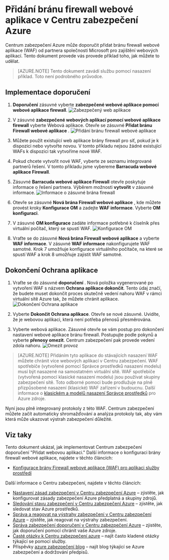 <properties
   pageTitle="Přidání bránu firewall webové aplikace v Centru zabezpečení Azure | Microsoft Azure"
   description="V tomto dokumentu se dozvíte, jak implementovat Azure Centrum zabezpečení doporučení **Přidat bránu firewall webové aplikace** a **Ochrana aplikace dokončit**."
   services="security-center"
   documentationCenter="na"
   authors="TerryLanfear"
   manager="MBaldwin"
   editor=""/>

<tags
   ms.service="security-center"
   ms.devlang="na"
   ms.topic="article"
   ms.tgt_pltfrm="na"
   ms.workload="na"
   ms.date="07/29/2016"
   ms.author="terrylan"/>

# <a name="add-a-web-application-firewall-in-azure-security-center"></a>Přidání bránu firewall webové aplikace v Centru zabezpečení Azure

Centrum zabezpečení Azure může doporučit přidat bránu firewall webové aplikace (WAF) od partnera společnosti Microsoft pro zajištění webových aplikací. Tento dokument provede vás provede příklad toho, jak můžete to udělat.

> [AZURE.NOTE] Tento dokument zavádí službu pomocí nasazení příklad.  Toto není podrobného průvodce.

## <a name="implement-the-recommendation"></a>Implementace doporučení

1. **Doporučení** zásuvné vyberte **zabezpečené webové aplikace pomocí webové aplikace firewall**.
![Zabezpečený web aplikace][1]

2. V zásuvné **zabezpečené webových aplikací pomocí webové aplikace firewall** vyberte Webová aplikace. Otevře se zásuvné **Přidat bránu Firewall webové aplikace** .
![Přidání bránu firewall webové aplikace][2]
3. Můžete použít existující web aplikace brány firewall pro síť, pokud je k dispozici nebo vytvořte novou. V tomto příkladu nejsou žádné existující WAFs k dispozici tak vytvoříme nové WAF.

4. Pokud chcete vytvořit nové WAF, vyberte ze seznamu integrované partnerů řešení. V tomto příkladu jsme vybereme **Barracuda webové aplikace Firewall**.
5. Zásuvné **Barracuda webové aplikace Firewall** otevře poskytuje informace o řešení partnera. Výběrem možnosti **vytvořit** v zásuvné informace.
![Informace o zásuvné brána firewall][3]

6. Otevře se zásuvné **Nová brána Firewall webové aplikace** , kde můžete provést kroky **Konfigurace OM** a zadejte **WAF informace**. Vyberte **OM konfiguraci**.

7. V zásuvné **OM konfigurace** zadáte informace potřebné k číselník přes virtuální počítač, který se spustí WAF.
![Konfigurace OM][4]
8. Vraťte se do zásuvné **Nová brána Firewall webové aplikace** a vyberte **WAF informace**. V zásuvné **WAF informace** nakonfigurujete WAF samotné. Krok 7 umožňuje konfigurace virtuálního počítače, na které se spustí WAF a krok 8 umožňuje zajistit WAF samotné.

## <a name="finalize-application-protection"></a>Dokončení Ochrana aplikace

1. Vraťte se do zásuvné **doporučení** . Nová položka vygenerované po vytvoření WAF s názvem **Ochrana aplikace dokončit**. Tento údaj značí, že budete muset dokončit proces skutečně vedení nahoru WAF v rámci virtuální sítě Azure tak, že můžete chránit aplikace.
![Dokončení Ochrana aplikace][5]

2. Vyberte **Dokončit Ochrana aplikace**. Otevře se nové zásuvné. Uvidíte, že je webovou aplikaci, která není potřeba přenosů přesměrována.
3. Vyberte webová aplikace. Zásuvné otevře se vám postup pro dokončení nastavení webové aplikace bránu firewall. Postupujte podle pokynů a vyberte **přenosy omezit**. Centrum zabezpečení pak provede vedení zdola nahoru.
![Omezit provoz][6]

> [AZURE.NOTE] Přidáním tyto aplikace do stávajících nasazení WAF můžete chránit více webových aplikací v Centru zabezpečení. WAF spotřebiče (vytvořené pomocí Správce prostředků nasazení modelu) musí být nasazené na samostatném virtuální sítě. WAF spotřebiče (vytvořená pomocí klasické nasazení modelu) jsou používat skupiny zabezpečení sítě. Toto odborné pomoci bude prodlužuje na plně přizpůsobené nasazení (klasické) WAF zařízení v budoucnu. Další informace o [klasickém a modelů nasazení Správce prostředků](../azure-classic-rm.md) pro Azure zdroje.

Nyní jsou plně integrovaný protokoly z této WAF. Centrum zabezpečení můžete začít automaticky shromažďování a analýza protokoly tak, aby vám která může ukazovat výstrah zabezpečení důležité.

## <a name="see-also"></a>Viz taky

Tento dokument ukázal, jak implementovat Centrum zabezpečení doporučení "Přidat webovou aplikaci." Další informace o konfiguraci brány firewall webové aplikace, najdete v těchto článcích:

- [Konfigurace brány Firewall webové aplikace (WAF) pro aplikaci služby prostředí](../app-service-web/app-service-app-service-environment-web-application-firewall.md)

Další informace o Centru zabezpečení, najdete v těchto článcích:

- [Nastavení zásad zabezpečení v Centru zabezpečení Azure](security-center-policies.md) – zjistěte, jak konfigurovat zásady zabezpečení Azure předplatná a skupiny zdrojů.
- [Sledování stavu zabezpečení v Centru zabezpečení Azure](security-center-monitoring.md) – zjistěte, jak sledovat stav Azure prostředků.
- [Správa a reagovat na výstrahy zabezpečení v Centru zabezpečení Azure](security-center-managing-and-responding-alerts.md) – zjistěte, jak reagovat na výstrahy zabezpečení.
- [Správa zabezpečení doporučení v Centru zabezpečení Azure](security-center-recommendations.md) – zjistěte, jak doporučení pomocí chránit vaše Azure zdroje.
- [Časté otázky k Centru zabezpečení azure](security-center-faq.md) – najít často kladené otázky týkající se pomocí služby.
- Příspěvky [azure zabezpečení blog](http://blogs.msdn.com/b/azuresecurity/) – najít blog týkající se Azure zabezpečení a dodržování předpisů.

<!--Image references-->
[1]: ./media/security-center-add-web-application-firewall/secure-web-application.png
[2]:./media/security-center-add-web-application-firewall/add-a-waf.png
[3]: ./media/security-center-add-web-application-firewall/info-blade.png
[4]: ./media/security-center-add-web-application-firewall/select-vm-config.png
[5]: ./media/security-center-add-web-application-firewall/finalize-waf.png
[6]: ./media/security-center-add-web-application-firewall/restrict-traffic.png
